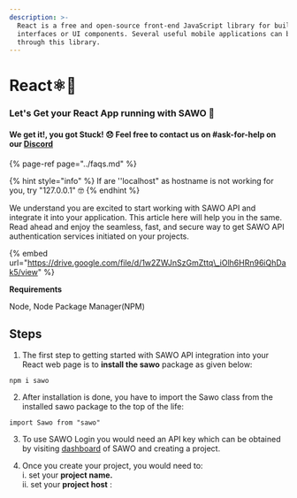```yaml
---
description: >-
  React is a free and open-source front-end JavaScript library for building user
  interfaces or UI components. Several useful mobile applications can be built
  through this library.
---
```


# React⚛️🤘

### Let's Get your React App running with SAWO 🙌 

#### We get it!, you got Stuck! 😞 Feel free to contact us on \#ask-for-help on our [Discord](https://discord.com/invite/TpnCfMUE5P)

{% page-ref page="../faqs.md" %}

{% hint style="info" %}
If are ''localhost" as hostname is not working for you, try "127.0.0.1" 🤓 
{% endhint %}

We understand you are excited to start working with SAWO API and integrate it into your application. This article here will help you in the same. Read ahead and enjoy the seamless, fast, and secure way to get SAWO API authentication services initiated on your projects.  


{% embed url="https://drive.google.com/file/d/1w2ZWJnSzGmZttq\_iOlh6HRn96iQhDak5/view" %}



**Requirements**

Node, Node Package Manager\(NPM\)

## **Steps**

1. The first step to getting started with SAWO API integration into your React web page is to **install the sawo** package as given below:

```text
npm i sawo
```

2. After installation is done, you have to import the Sawo class from the installed sawo package to the top of the life:

```text
import Sawo from "sawo"
```

3. To use SAWO Login you would need an API key which can be obtained by visiting [dashboard](https://dev.sawolabs.com/) of SAWO and creating a project.

4.  Once you create your project, you would need to:  
      i.  set your **project name.**  
      ii. set your **project host** :  


